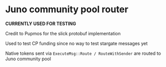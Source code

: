 # Juno community pool router

**CURRENTLY USED FOR TESTING**

Credit to Pupmos for the slick protobuf implementation

Used to test CP funding since no way to test stargate messages yet

Native tokens sent via `ExecuteMsg::Route / RouteWithSender` are routed to Juno community pool

